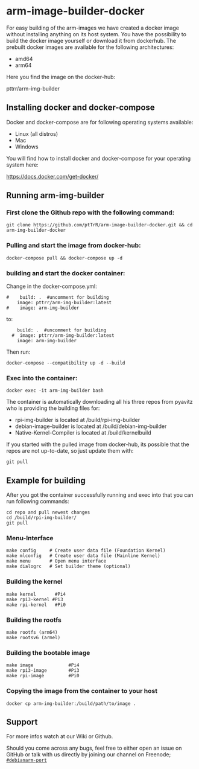 # arm-image-builder-docker

For easy building of the arm-images we have created a docker image without installing anything on its host system.
You have the possibility to build the docker image yourself or download it from dockerhub.
The prebuilt docker images are available for the following architectures:
* amd64
* arm64

Here you find the image on the docker-hub:

pttrr/arm-img-builder

## Installing docker and docker-compose

Docker and docker-compose are for following operating systems available:

* Linux (all distros)
* Mac
* Windows

You will find how to install docker and docker-compose for your operating system here:

https://docs.docker.com/get-docker/

## Running arm-img-builder

### First clone the Github repo with the following command:

`git clone https://github.com/ptTrR/arm-image-builder-docker.git && cd arm-img-builder-docker`

### Pulling and start the image from docker-hub:

`docker-compose pull && docker-compose up -d`

### building and start the docker container:
Change in the docker-compose.yml:
```
#    build: .  #uncomment for building
    image: pttrr/arm-img-builder:latest
#    image: arm-img-builder
```
to:
```
    build: .  #uncomment for building
  #  image: pttrr/arm-img-builder:latest
    image: arm-img-builder
```
Then run:

`docker-compose --compatibility up -d --build`

### Exec into the container:

`docker exec -it arm-img-builder bash`

The container is automatically downloading all his three repos from pyavitz who is providing the building files for:

* rpi-img-builder is located at /build/rpi-img-builder
* debian-image-builder is located at /build/debian-img-builder
* Native-Kernel-Compiler is located at /build/kernelbuild

If you started with the pulled image from docker-hub, its possible that the repos are not up-to-date, so just update them with:

`git pull`

## Example for building

After you got the container successfully running and exec into that you can run following commands:
```
cd repo and pull newest changes
cd /build/rpi-img-builder/
git pull
```

### Menu-Interface
```
make config     # Create user data file (Foundation Kernel)
make mlconfig   # Create user data file (Mainline Kernel)
make menu       # Open menu interface
make dialogrc   # Set builder theme (optional)
```

### Building the kernel
```
make kernel       #Pi4
make rpi3-kernel #Pi3
make rpi-kernel   #Pi0
```
### Building the rootfs
```
make rootfs (arm64)
make rootsv6 (armel)
```
### Building the bootable image
```
make image             #Pi4
make rpi3-image        #Pi3
make rpi-image         #Pi0
```
### Copying the image from the container to your host

```
docker cp arm-img-builder:/build/path/to/image .
```

## Support

For more infos watch at our Wiki or Github.

Should you come across any bugs, feel free to either open an issue on GitHub or talk with us directly by joining our channel on Freenode; [`#debianarm-port`](irc://irc.freenode.net/#debianarm-port)
